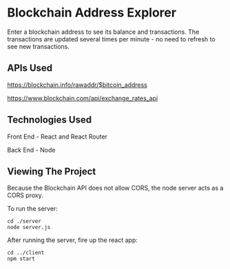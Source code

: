 # Blockchain Address Explorer
Enter a blockchain address to see its balance and transactions.
The transactions are updated several times per minute - no need to refresh to see new transactions. 

## APIs Used

https://blockchain.info/rawaddr/$bitcoin_address

https://www.blockchain.com/api/exchange_rates_api

## Technologies Used
Front End - React and React Router

Back End - Node

## Viewing The Project
Because the Blockchain API does not allow CORS, the node server acts as a CORS proxy. 

To run the server:
```
cd ./server
node server.js
```

After running the server, fire up the react app:
```
cd ../client
npm start
```